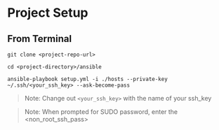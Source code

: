 # Project Setup

## From Terminal

```Shell
git clone <project-repo-url>
```

```Shell
cd <project-directory>/ansible
```

```Shell
ansible-playbook setup.yml -i ./hosts --private-key ~/.ssh/<your_ssh_key> --ask-become-pass
```
> Note: Change out `<your_ssh_key>` with the name of your ssh_key

> Note: When prompted for SUDO password, enter the <non_root_ssh_pass>